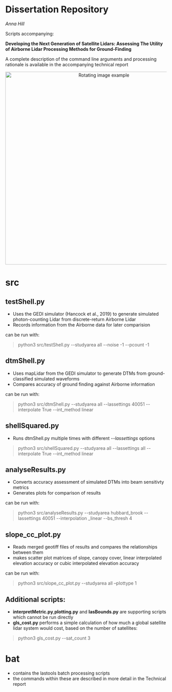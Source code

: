 # Dissertation Repository

*Anna Hill*

Scripts accompanying: 

**Developing the Next Generation of Satellite Lidars: Assessing The Utility of Airborne Lidar Processing Methods for Ground-Finding**

A complete description of the command line arguments and processing rationale is available in the accompanying technical report

<p align="center">
<img src= "gifs/rotating_nouragues.gif" alt="Rotating image example" width="600px">
</p>

# src

## testShell.py

- Uses the GEDI simulator (Hancock et al., 2019) to generate simulated photon-counting Lidar from discrete-return Airborne Lidar
- Records information from the Airborne data for later comparision

can be run with:

> python3 src/testShell.py --studyarea all --noise -1 --pcount -1

## dtmShell.py

- Uses mapLidar from the GEDI simulator to generate DTMs from ground-classified simulated waveforms
- Compares accuracy of ground finding against Airborne information

can be run with:

> python3 src/dtmShell.py --studyarea all --lassettings 40051 --interpolate True --int_method linear

## shellSquared.py

- Runs dtmShell.py multiple times with different *--lassettings* options

> python3 src/shellSquared.py --studyarea all --lassettings all --interpolate True --int_method linear

## analyseResults.py

- Converts accuracy assessment of simulated DTMs into beam sensitivty metrics
- Generates plots for comparison of results

can be run with:

> python3 src/analyseResults.py --studyarea hubbard_brook --lassettings 40051 --interpolation _linear --bs_thresh 4

## slope_cc_plot.py

- Reads merged geotiff files of results and compares the relationships between them
- makes scatter plot matrices of slope, canopy cover, linear interpolated elevation accuracy or cubic interpolated elevation accuracy

can be run with:

> python3 src/slope_cc_plot.py --studyarea all –plottype 1

## Additional scripts:

- **interpretMetric.py**,**plotting.py** and **lasBounds.py** are supporting scripts which cannot be run directly
- **gls_cost.py** performs a simple calculation of how much a global satellite lidar system would cost, based on the number of satellites:

> python3 gls_cost.py --sat_count 3

# bat

- contains the lastools batch processing scripts
- the commands within these are described in more detail in the Technical report